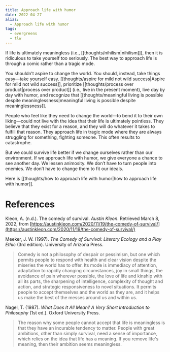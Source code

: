 ```yaml
---
title: Approach life with humor
date: 2022-04-27
alias:
  - Approach life with humor
tags:
  - evergreens
  - tlw
---
```

If life is ultimately meaningless (i.e., [[thoughts/nihilism|nihilism]]), then it is ridiculous to take yourself too seriously. The best way to approach life is through a comic rather than a tragic mode.

You shouldn’t aspire to change the world. You should, instead, take things easy—take yourself easy. [[thoughts/aspire for mild not wild success|Aspire for mild not wild success]], prioritize [[thoughts/process over product|process over product]] (i.e., live in the present moment), live day by day with humor, and recognize that [[thoughts/meaningful living is possible despite meaninglessness|meaningful living is possible despite meaninglessness]].

People who feel like they need to change the world—to bend it to their own liking—could not live with the idea that their life is ultimately pointless. They believe that they exist for a reason, and they will do whatever it takes to fulfill that reason. They approach life in tragic mode where they are always struggling for something, fighting someone. This often results to catastrophe.

But we could survive life better if we change ourselves rather than our environment. If we approach life with humor, we give everyone a chance to see another day. We lessen animosity. We don’t have to turn people into enemies. We don’t have to change them to fit our ideals.

Here is [[thoughts/how to approach life with humor|how to approach life with humor]].

# References

Kleon, A. (n.d.). The comedy of survival. *Austin Kleon*. Retrieved March 8, 2022, from [https://austinkleon.com/2020/11/19/the-comedy-of-survival/](https://austinkleon.com/2020/11/19/the-comedy-of-survival/)

Meeker, J. W. (1997). *The Comedy of Survival: Literary Ecology and a Play Ethic* (3rd edition). University of Arizona Press.

> Comedy is not a philosophy of despair or pessimism, but one which permits people to respond with health and clear vision despite the miseries the world has to offer. Its mode is immediacy of attention, adaptation to rapidly changing circumstances, joy in small things, the avoidance of pain wherever possible, the love of life and kinship with all its parts, the sharpening of intelligence, complexity of thought and action, and strategic responsiveness to novel situations. It permits people to accept themselves and the world as they are, and it helps us make the best of the messes around us and within us.

Nagel, T. (1987). *What Does It All Mean? A Very Short Introduction to Philosophy* (1st ed.). Oxford University Press.

> The reason why some people cannot accept that life is meaningless is that they have an incurable tendency to matter. People with great ambitions, other than simply survival, need a sense of importance, which relies on the idea that life has a meaning. If you remove life's meaning, then their ambition seems meaningless.